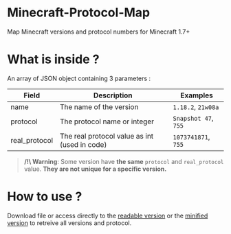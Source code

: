 # Minecraft-Protocol-Map
Map Minecraft versions and protocol numbers for Minecraft 1.7+

# What is inside ?
An array of JSON object containing 3 parameters :

| Field         | Description                                   | Examples             |
|---------------|-----------------------------------------------|----------------------|
| name          | The name of the version                       | `1.18.2`, `21w08a`   |
| protocol      | The protocol name or integer                  | `Snapshot 47`, `755` |
| real_protocol | The real protocol value as int (used in code) | `1073741871`, `755`  |

> **/!\ Warning**: Some version have **the same** `protocol` and `real_protocol` value. **They are not unique for a specific version.**

# How to use ?
Download file or access directly to the [readable version](https://raw.githubusercontent.com/Vinetos/Minecraft-Protocol-Map/master/map.json) or the [minified version](https://raw.githubusercontent.com/Vinetos/Minecraft-Protocol-Map/master/map.min.json) to retreive all versions and protocol.
